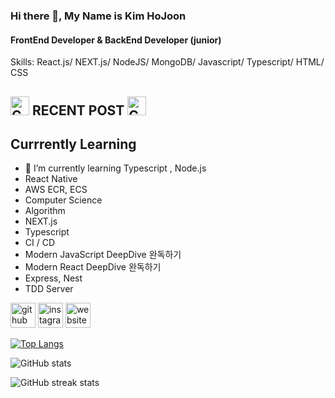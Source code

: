 ### Hi there 👋, My Name is Kim HoJoon
#### FrontEnd Developer & BackEnd Developer (junior)

Skills: React.js/ NEXT.js/ NodeJS/ MongoDB/ Javascript/ Typescript/ HTML/ CSS
<h2>
    <img src="https://raw.githubusercontent.com/Tarikul-Islam-Anik/Animated-Fluent-Emojis/master/Emojis/Objects/Black%20Nib.png" alt="Cyclone" width="30" height="30" />
    RECENT POST 
    <img src="https://raw.githubusercontent.com/Tarikul-Islam-Anik/Animated-Fluent-Emojis/master/Emojis/Hand%20gestures/Writing%20Hand.png" alt="Cyclone" width="30" height="30" />
</h2>
<h2>Currrently Learning</h2>

- 🌱 I’m currently learning Typescript , Node.js
- React Native 
- AWS ECR, ECS
- Computer Science 
- Algorithm
- NEXT.js
- Typescript
- CI / CD
- Modern JavaScript DeepDive 완독하기
- Modern React DeepDive 완독하기
- Express, Nest
- TDD Server



[<img src='https://cdn.jsdelivr.net/npm/simple-icons@3.0.1/icons/github.svg' alt='github' height='40'>](https://github.com/HOJOON07)  [<img src='https://cdn.jsdelivr.net/npm/simple-icons@3.0.1/icons/instagram.svg' alt='instagram' height='40'>](https://www.instagram.com/hzoxjcnv/)  [<img src='https://cdn.jsdelivr.net/npm/simple-icons@3.0.1/icons/icloud.svg' alt='website' height='40'>](https://velog.io/@ghwns1007)  

[![Top Langs](https://github-readme-stats.vercel.app/api/top-langs/?username=HOJOON07)](https://github.com/anuraghazra/github-readme-stats)

![GitHub stats](https://github-readme-stats.vercel.app/api?username=HOJOON07&show_icons=true)  

 

![GitHub streak stats](https://streak-stats.demolab.com/?user=HOJOON07)  



